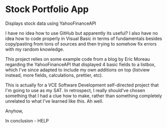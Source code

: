 # Stock Portfolio App
Displays stock data using YahooFinanceAPI

I have no idea how to use GitHub but apparently its useful? I also have no idea how to code properly in Visual Basic in terms of fundamentals besides copy/pasting from tons of sources and then trying to somehow fix errors with my random knowledge. 

This project relies on some example code from a blog by Eric Moreau regarding the YahooFinanceAPI that displayed 4 basic fields to a listbox, which I've since adapted to include my own additions on top (listview instead, more fields, calculations, prettier, etc). 

This is actually for a VCE Software Development self-directed project that I'm going to use as my SAT. In retrospect, I really should've chosen something that I had a clue how to make, rather than something completely unrelated to what I've learned like this. Ah well.

Anyhow,

In conclusion - HELP
